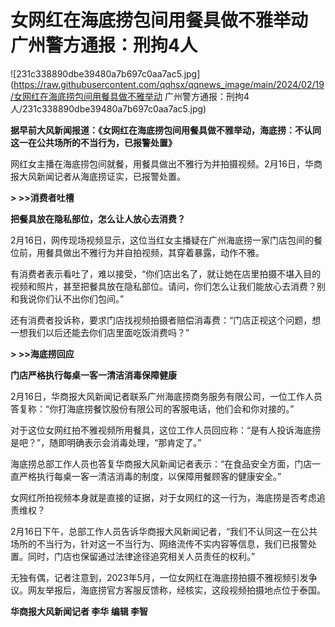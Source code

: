 # 女网红在海底捞包间用餐具做不雅举动 广州警方通报：刑拘4人

![231c338890dbe39480a7b697c0aa7ac5.jpg](https://raw.githubusercontent.com/qqhsx/qqnews_image/main/2024/02/19/女网红在海底捞包间用餐具做不雅举动 广州警方通报：刑拘4人/231c338890dbe39480a7b697c0aa7ac5.jpg)

**据早前大风新闻报道：《女网红在海底捞包间用餐具做不雅举动，海底捞：不认同这一在公共场所的不当行为，已报警处置》**

网红女主播在海底捞包间就餐，用餐具做出不雅行为并拍摄视频。2月16日，华商报大风新闻记者从海底捞证实，已报警处置。

**> >>消费者吐槽**

**把餐具放在隐私部位，怎么让人放心去消费？**

2月16日，网传现场视频显示，这位当红女主播疑在广州海底捞一家门店包间的餐位前，用餐具做出不雅行为并自拍视频，其穿着暴露，动作不雅。

有消费者表示看吐了，难以接受，“你们店出名了，就让她在店里拍摄不堪入目的视频和照片，甚至把餐具放在隐私部位。请问，你们怎么让我们能放心去消费？别和我说你们认不出你们包间。”

还有消费者投诉称，要求门店找视频拍摄者赔偿消毒费：“门店正视这个问题，想一想我们以后还能去你们店里面吃饭消费吗？”

**> >>海底捞回应**

**门店严格执行每桌一客一清洁消毒保障健康**

2月16日，华商报大风新闻记者联系广州海底捞商务服务有限公司，一位工作人员答复称：“你打海底捞餐饮股份有限公司的客服电话，他们会和你对接的。”

对于这位女网红拍不雅视频所用餐具，这位工作人员回应称：“是有人投诉海底捞是吧？”，随即明确表示会消毒处理，“那肯定了。”

海底捞总部工作人员也答复华商报大风新闻记者表示：“在食品安全方面，门店一直严格执行每桌一客一清洁消毒的制度，以保障用餐顾客的健康安全。”

女网红所拍视频本身就是直接的证据，对于女网红的这一行为，海底捞是否考虑追责维权？

2月16日下午，总部工作人员告诉华商报大风新闻记者，“我们不认同这一在公共场所的不当行为，针对这一不当行为、网络流传不实内容等信息，我们已报警处置。同时，门店也保留通过法律途径追究相关人员责任的权利。”

无独有偶，记者注意到，2023年5月，一位女网红在海底捞拍摄不雅视频引发争议。网友举报后，海底捞官方客服反馈称，经核实，这段视频拍摄地点位于泰国。

**华商报大风新闻记者 李华 编辑 李智**

